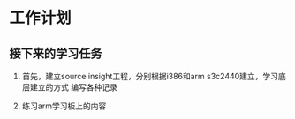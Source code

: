# 工作计划

## 接下来的学习任务
1. 首先，建立source insight工程，分别根据i386和arm s3c2440建立，学习底层建立的方式
编写各种记录

2. 练习arm学习板上的内容
